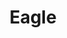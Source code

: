 ---
pid: ns192
title: Eagle
location_transcription: City Hall
coordinates: "[-75.164028770884, 39.952234958951]"
zipcode: '19142'
gen_neighborhood: Southwest Philadelphia
neighborhood: Elmwood,Southwest Philadelphia
outside_phl: 
age: '69'
age_range: 60-69
instagram: 
image_file_name: ns_160.jpg
proposal_transcription: 
topic: Animals,Environment,History,Freedom
topic_summary: 0, 0, 0, 0
type: Image
keywords_other: Eagle
credit: Hector Conoe
image_labels: 
twitter: 
facebook: 
permalink: "/monuments/ns192/"
layout: item-page
---